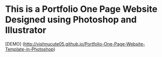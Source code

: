 # This is a Portfolio One Page Website Designed using Photoshop and Illustrator
[DEMO] (http://vishnucute05.github.io/Portfolio-One-Page-Website-Template-in-Photoshop)
